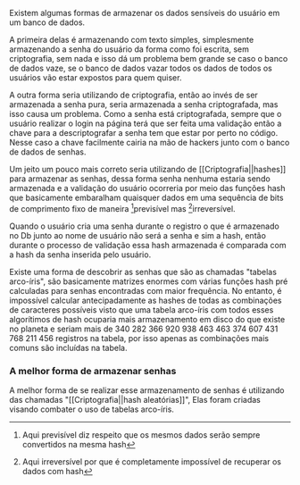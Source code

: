 Existem algumas formas de armazenar os dados sensíveis do usuário em um banco de dados.

A primeira delas é armazenando com texto simples, simplesmente armazenando a senha do usuário da forma como foi escrita, sem criptografia, sem nada e isso dá um problema bem grande se caso o banco de dados vaze, se o banco de dados vazar todos os dados de todos os usuários vão estar expostos para quem quiser.

A outra forma seria utilizando de criptografia, então ao invés de ser armazenada a senha pura, seria armazenada a senha criptografada, mas isso causa um problema. Como a senha está criptografada, sempre que o usuário realizar o login na página terá que ser feita uma validação então a chave para a descriptografar a senha tem que estar por perto no código. Nesse caso a chave facilmente cairia na mão de hackers junto com o banco de dados de senhas.

Um jeito um pouco mais correto seria utilizando de [[Criptografia||hashes]] para armazenar as senhas, dessa forma senha nenhuma estaria sendo armazenada e a validação do usuário ocorreria por meio das funções hash que basicamente embaralham quaisquer dados em uma sequência de bits de comprimento fixo de maneira [^1]previsível mas [^2]irreversível.
[^1]: Aqui previsível diz respeito que os mesmos dados serão sempre convertidos na mesma hash
[^2]: Aqui irreversível por que é completamente impossível de recuperar os dados com hash

Quando o usuário cria uma senha durante o registro o que é armazenado no Db junto ao nome de usuário não será a senha e sim a hash, então durante o processo de validação essa hash armazenada é comparada com a hash da senha inserida pelo usuário.

Existe uma forma de descobrir as senhas que são as chamadas "tabelas arco-íris", são basicamente matrizes enormes com várias funções hash pré calculadas para senhas encontradas com maior frequência. No entanto, é impossível calcular antecipadamente as hashes de todas as combinações de caracteres possíveis visto que uma tabela arco-íris com todos esses algorítimos de hash ocuparia mais armazenamento em disco do que existe no planeta e seriam mais de 340 282 366 920 938 463 463 374 607 431 768 211 456 registros na tabela, por isso apenas as combinações mais comuns são incluídas na tabela.


### A melhor forma de armazenar senhas
A melhor forma de se realizar esse armazenamento de senhas é utilizando das chamadas "[[Criptografia||hash aleatórias]]", Elas foram criadas visando combater o uso de tabelas arco-íris.
